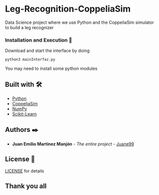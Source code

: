 # Leg-Recognition-CoppeliaSim
Data Science project where we use Python and the CoppeliaSim simulator to build a leg recognizer

### Installation and Execution 🔧

Download and start the interface by doing

```
python3 mainInterfaz.py
```
You may need to install some python modules

## Built with 🛠️

* [Python](https://www.python.org/) 
* [CoppeliaSim](https://www.coppeliarobotics.com/) 
* [NumPy](https://numpy.org/) 
* [Scikit-Learn](https://scikit-learn.org/stable/) 


## Authors ✒️

* **Juan Emilio Martínez Manjón** - *The entire project* - [Juane99](https://github.com/Juane99)


## License 📄

[LICENSE](https://github.com/Juane99/Letters-Game/blob/master/LICENSE) for details


## Thank you all
